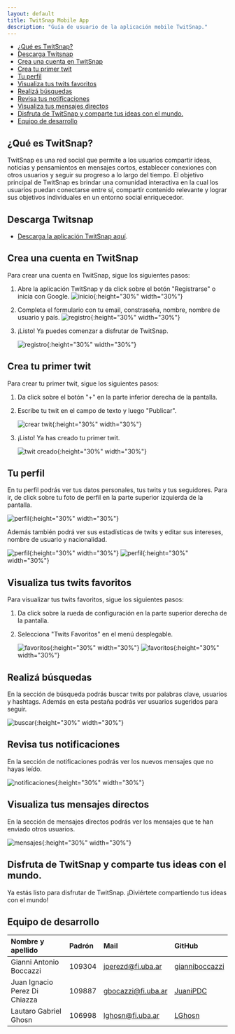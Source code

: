 ```yaml
---
layout: default
title: TwitSnap Mobile App
description: "Guía de usuario de la aplicación mobile TwitSnap."
---
```



- [¿Qué es TwitSnap?](#qué-es-twitsnap)
- [Descarga Twitsnap](#descarga-twitsnap)
- [Crea una cuenta en TwitSnap](#crea-una-cuenta-en-twitsnap)
- [Crea tu primer twit](#crea-tu-primer-twit)
- [Tu perfil](#tu-perfil)
- [Visualiza tus twits favoritos](#visualiza-tus-twits-favoritos)
- [Realizá búsquedas](#realizá-búsquedas)
- [Revisa tus notificaciones](#revisa-tus-notificaciones)
- [Visualiza tus mensajes directos](#visualiza-tus-mensajes-directos)
- [Disfruta de TwitSnap y comparte tus ideas con el mundo.](#disfruta-de-twitsnap-y-comparte-tus-ideas-con-el-mundo)
- [Equipo de desarrollo](#equipo-de-desarrollo)

## ¿Qué es TwitSnap?

TwitSnap es una red social que permite a los usuarios compartir ideas, noticias y pensamientos en mensajes cortos, establecer conexiones con otros usuarios y seguir su progreso a lo largo del tiempo. El objetivo principal de TwitSnap es brindar una comunidad interactiva en la cual los usuarios puedan conectarse entre sí, compartir contenido relevante y lograr sus objetivos individuales en un entorno social enriquecedor.

## Descarga Twitsnap

* [Descarga la aplicación TwitSnap aquí](https://expo.dev/accounts/lghosn/projects/TwitSnap/builds/a9f00c49-4968-420f-8873-077deb9b8e15).


## Crea una cuenta en TwitSnap

Para crear una cuenta en TwitSnap, sigue los siguientes pasos:
1. Abre la aplicación TwitSnap y da click sobre el botón "Registrarse" o inicia con Google.
   ![inicio](img/01-inicio.jpg){:height="30%" width="30%"}

2. Completa el formulario con tu email, constraseña, nombre, nombre de usuario y país. 
   ![registro](img/02-registrar.jpg){:height="30%" width="30%"}

3. ¡Listo! Ya puedes comenzar a disfrutar de TwitSnap.

   ![registro](img/03-feed.jpg){:height="30%" width="30%"}

## Crea tu primer twit

Para crear tu primer twit, sigue los siguientes pasos:
1. Da click sobre el botón "+" en la parte inferior derecha de la pantalla.
2. Escribe tu twit en el campo de texto y luego "Publicar".
   
   ![crear twit](img/04-crear_twit.jpg){:height="30%" width="30%"}

3. ¡Listo! Ya has creado tu primer twit.

   ![twit creado](img/05-primer_twit.jpg){:height="30%" width="30%"}

## Tu perfil
En tu perfil podrás ver tus datos personales, tus twits y tus seguidores. Para ir, de click sobre tu foto de perfil en la parte superior izquierda de la pantalla.

   ![perfil](img/11-perfil.jpg){:height="30%" width="30%"}

Además también podrá ver sus estadísticas de twits y editar sus intereses, nombre de usuario y nacionalidad.
   
   ![perfil](img/12-stats.jpg){:height="30%" width="30%"}
   ![perfil](img/13-edit.jpg){:height="30%" width="30%"}

## Visualiza tus twits favoritos

Para visualizar tus twits favoritos, sigue los siguientes pasos:
1. Da click sobre la rueda de configuración en la parte superior derecha de la pantalla.
2. Selecciona "Twits Favoritos" en el menú desplegable.
   
   ![favoritos](img/07-configuracion.jpg){:height="30%" width="30%"}
   ![favoritos](img/06-vista_favoritos.jpg){:height="30%" width="30%"}

## Realizá búsquedas

En la sección de búsqueda podrás buscar twits por palabras clave, usuarios y hashtags. Además en esta pestaña podrás ver usuarios sugeridos para seguir.

   ![buscar](img/08-busqueda.jpg){:height="30%" width="30%"}

## Revisa tus notificaciones

En la sección de notificaciones podrás ver los nuevos mensajes que no hayas leído.

   ![notificaciones](img/09-notificaciones.jpg){:height="30%" width="30%"}

## Visualiza tus mensajes directos

En la sección de mensajes directos podrás ver los mensajes que te han enviado otros usuarios.

   ![mensajes](img/10-mensajes.jpg){:height="30%" width="30%"}


## Disfruta de TwitSnap y comparte tus ideas con el mundo.

Ya estás listo para disfrutar de TwitSnap. ¡Diviértete compartiendo tus ideas con el mundo!

## Equipo de desarrollo

| Nombre y apellido | Padrón | Mail | GitHub |
|:-------------------|:--------|:------|:--------|
| Gianni Antonio Boccazzi | 109304 | jperezd@fi.uba.ar | [gianniboccazzi](https://github.com/gianniboccazzi) |
| Juan Ignacio Perez Di Chiazza | 109887 | gbocazzi@fi.uba.ar | [JuaniPDC](https://github.com/Juani-tech) |
| Lautaro Gabriel Ghosn | 106998 | lghosn@fi.uba.ar | [LGhosn](https://github.com/LGhosn) |